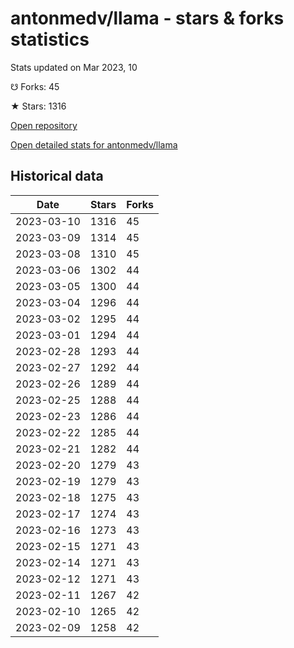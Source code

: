 # antonmedv/llama - stars & forks statistics

Stats updated on Mar 2023, 10

☋ Forks: 45

★ Stars: 1316

[Open repository](https://github.com/antonmedv/llama)

[Open detailed stats for antonmedv/llama](https://reviewgithub.com/rep/antonmedv/llama)

## Historical data
| Date | Stars | Forks |
|------|-------|-------|
| 2023-03-10 | 1316 | 45 | 
| 2023-03-09 | 1314 | 45 | 
| 2023-03-08 | 1310 | 45 | 
| 2023-03-06 | 1302 | 44 | 
| 2023-03-05 | 1300 | 44 | 
| 2023-03-04 | 1296 | 44 | 
| 2023-03-02 | 1295 | 44 | 
| 2023-03-01 | 1294 | 44 | 
| 2023-02-28 | 1293 | 44 | 
| 2023-02-27 | 1292 | 44 | 
| 2023-02-26 | 1289 | 44 | 
| 2023-02-25 | 1288 | 44 | 
| 2023-02-23 | 1286 | 44 | 
| 2023-02-22 | 1285 | 44 | 
| 2023-02-21 | 1282 | 44 | 
| 2023-02-20 | 1279 | 43 | 
| 2023-02-19 | 1279 | 43 | 
| 2023-02-18 | 1275 | 43 | 
| 2023-02-17 | 1274 | 43 | 
| 2023-02-16 | 1273 | 43 | 
| 2023-02-15 | 1271 | 43 | 
| 2023-02-14 | 1271 | 43 | 
| 2023-02-12 | 1271 | 43 | 
| 2023-02-11 | 1267 | 42 | 
| 2023-02-10 | 1265 | 42 | 
| 2023-02-09 | 1258 | 42 | 

